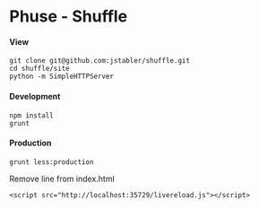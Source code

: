 # Phuse - Shuffle

#### View
    
    git clone git@github.com:jstabler/shuffle.git
    cd shuffle/site
    python -m SimpleHTTPServer

#### Development

    npm install
    grunt

#### Production

    grunt less:production

  Remove line from index.html

    <script src="http://localhost:35729/livereload.js"></script>